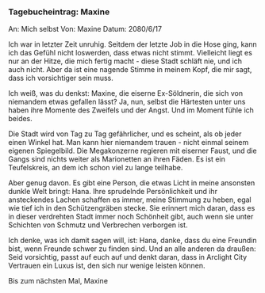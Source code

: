 ### Tagebucheintrag: Maxine

An: Mich selbst
Von: Maxine
Datum: 2080/6/17

Ich war in letzter Zeit unruhig. Seitdem der letzte Job in die Hose ging, kann ich das Gefühl nicht loswerden, dass etwas nicht stimmt. Vielleicht liegt es nur an der Hitze, die mich fertig macht - diese Stadt schläft nie, und ich auch nicht. Aber da ist eine nagende Stimme in meinem Kopf, die mir sagt, dass ich vorsichtiger sein muss.

Ich weiß, was du denkst: Maxine, die eiserne Ex-Söldnerin, die sich von niemandem etwas gefallen lässt? Ja, nun, selbst die Härtesten unter uns haben ihre Momente des Zweifels und der Angst. Und im Moment fühle ich beides.

Die Stadt wird von Tag zu Tag gefährlicher, und es scheint, als ob jeder einen Winkel hat. Man kann hier niemandem trauen - nicht einmal seinem eigenen Spiegelbild. Die Megakonzerne regieren mit eiserner Faust, und die Gangs sind nichts weiter als Marionetten an ihren Fäden. Es ist ein Teufelskreis, an dem ich schon viel zu lange teilhabe.

Aber genug davon. Es gibt eine Person, die etwas Licht in meine ansonsten dunkle Welt bringt: Hana. Ihre sprudelnde Persönlichkeit und ihr ansteckendes Lachen schaffen es immer, meine Stimmung zu heben, egal wie tief ich in den Schützengräben stecke. Sie erinnert mich daran, dass es in dieser verdrehten Stadt immer noch Schönheit gibt, auch wenn sie unter Schichten von Schmutz und Verbrechen verborgen ist.

Ich denke, was ich damit sagen will, ist: Hana, danke, dass du eine Freundin bist, wenn Freunde schwer zu finden sind. Und an alle anderen da draußen: Seid vorsichtig, passt auf euch auf und denkt daran, dass in Arclight City Vertrauen ein Luxus ist, den sich nur wenige leisten können.

Bis zum nächsten Mal,
Maxine
